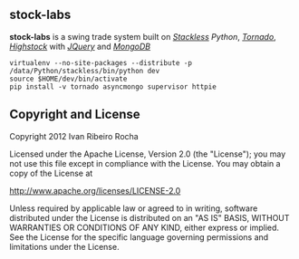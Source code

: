 stock-labs
-----------

**stock-labs**  is a swing trade system built on *[Stackless]* *Python*, *[Tornado]*, *[Highstock]* with *[JQuery]* and *[MongoDB]*

```shell
virtualenv --no-site-packages --distribute -p /data/Python/stackless/bin/python dev
source $HOME/dev/bin/activate
pip install -v tornado asyncmongo supervisor httpie
```

Copyright and License
---------------------
Copyright 2012 Ivan Ribeiro Rocha

Licensed under the Apache License, Version 2.0 (the "License");
you may not use this file except in compliance with the License.
You may obtain a copy of the License at

   http://www.apache.org/licenses/LICENSE-2.0

Unless required by applicable law or agreed to in writing, software
distributed under the License is distributed on an "AS IS" BASIS,
WITHOUT WARRANTIES OR CONDITIONS OF ANY KIND, either express or implied.
See the License for the specific language governing permissions and
limitations under the License.

[Stackless]: http://www.stackless.com/
[Tornado]: http://www.tornadoweb.org/
[Highstock]: http://www.highcharts.com/products/highstock
[JQuery]: http://jquery.com/
[MongoDB]: http://www.mongodb.org/